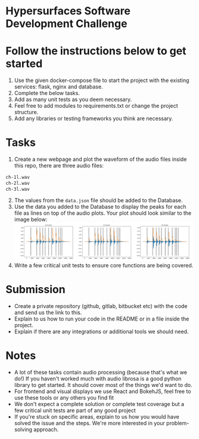 # Hypersurfaces Software Development Challenge

# Follow the instructions below to get started

1. Use the given docker-compose file to start the project with the existing services: flask, nginx and database.
2. Complete the below tasks.
3. Add as many unit tests as you deem necessary. 
4. Feel free to add modules to requirements.txt or change the project structure. 
5. Add any libraries or testing frameworks you think are necessary.

# Tasks

1. Create a new webpage and plot the waveform of the audio files inside this repo, there are three audio files:
```
ch-1l.wav
ch-2l.wav
ch-3l.wav
```
2. The values from the `data.json` file should be added to the Database.
3. Use the data you added to the Database to display the peaks for each file as lines on top of the audio plots. Your plot should look similar to the image below:
![target image](assets/target.png)
4. Write a few critical unit tests to ensure core functions are being covered.

# Submission

 * Create a private repository (github, gitlab, bitbucket etc) with the code and send us the link to this.
 * Explain to us how to run your code in the README or in a file inside the project. 
 * Explain if there are any integrations or additional tools we should need.

# Notes

 * A lot of these tasks contain audio processing (because that's what we do!) If you haven't worked much with audio librosa is a good python library to get started. It should cover most of the things we'd want to do.
 * For frontend and visual displays we use React and BokehJS, feel free to use these tools or any others you find fit
 * We don't expect a complete solution or complete test coverage but a few critical unit tests are part of any good project
 * If you're stuck on specific areas, explain to us how you would have solved the issue and the steps. We're more interested in your problem-solving approach.
